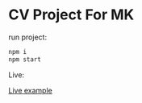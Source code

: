 
# CV Project For MK


run project:

```bash
npm i
npm start
```
    
Live:

[Live example](https://ariankoochak.github.io/CV-Project/)
